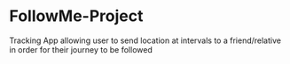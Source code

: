 # FollowMe-Project
Tracking App allowing user to send location at intervals to a friend/relative in order for their journey to be followed
